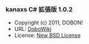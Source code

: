 ### kanaxs C# 拡張版 1.0.2

 * Copyright (c) 2011, DOBON!
 * URL: [DoboWiki](https://wiki.dobon.net/index.php?free%2FkanaxsCSharp)
 * License: [New BSD License](http://wiki.dobon.net/index.php?free%2FkanaxsCSharp%2Flicense)
